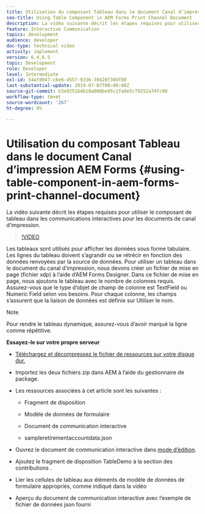 ```yaml
---
title: Utilisation du composant Tableau dans le document Canal d’impression AEM Forms
seo-title: Using Table Component in AEM Forms Print Channel Document
description: La vidéo suivante décrit les étapes requises pour utiliser le composant de tableau dans les communications interactives pour les documents de canal d’impression.
feature: Interactive Communication
topics: development
audience: developer
doc-type: technical video
activity: implement
version: 6.4,6.5
topic: Development
role: Developer
level: Intermediate
exl-id: 54afd047-c6e6-4557-9336-39420f30df88
last-substantial-update: 2019-07-07T00:00:00Z
source-git-commit: b3e9251bdb18a008be95c1fa9e5c79252a74fc98
workflow-type: tm+mt
source-wordcount: '267'
ht-degree: 0%

---
```


# Utilisation du composant Tableau dans le document Canal d’impression AEM Forms {#using-table-component-in-aem-forms-print-channel-document}

La vidéo suivante décrit les étapes requises pour utiliser le composant de tableau dans les communications interactives pour les documents de canal d’impression.

>[!VIDEO](https://video.tv.adobe.com/v/27769?quality=12&learn=on)

Les tableaux sont utilisés pour afficher les données sous forme tabulaire. Les lignes du tableau doivent s’agrandir ou se rétrécir en fonction des données renvoyées par la source de données. Pour utiliser un tableau dans le document du canal d’impression, nous devons créer un fichier de mise en page (fichier xdp) à l’aide d’AEM Forms Designer. Dans ce fichier de mise en page, nous ajoutons le tableau avec le nombre de colonnes requis. Assurez-vous que le type d’objet de champ de colonne est TextField ou Numeric Field selon vos besoins. Pour chaque colonne, les champs s’assurent que la liaison de données est définie sur Utiliser le nom.

>[!NOTE]
>
>Pour rendre le tableau dynamique, assurez-vous d’avoir marqué la ligne comme répétitive.

**Essayez-le sur votre propre serveur**

* [Téléchargez et décompressez le fichier de ressources sur votre disque dur.](assets/usingtablesinprintchannel.zip)

* Importez les deux fichiers zip dans AEM à l’aide du gestionnaire de package.

* Les ressources associées à cet article sont les suivantes :

   * Fragment de disposition

   * Modèle de données de formulaire

   * Document de communication interactive
   * sampleretirementaccountdata.json

* Ouvrez le document de communication interactive dans [mode d’édition](http://localhost:4502/editor.html/content/forms/af/401kstatement/tablesinprintdocument/channels/print.html).

* Ajoutez le fragment de disposition TableDemo à la section des contributions .
* Lier les cellules de tableau aux éléments de modèle de données de formulaire appropriés, comme indiqué dans la vidéo

* Aperçu du document de communication interactive avec l’exemple de fichier de données json fourni
